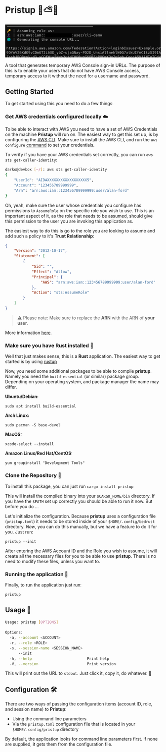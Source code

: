 # Pristup 🦀⛅🔐

![screenshot of pristup](/img/pristup.png)

A tool that generates temporary AWS Console sign-in URLs. The purpose of this is to enable your users that do not have AWS Console access, temporary access to it without the need for a username and password.

## Getting Started

To get started using this you need to do a few things:

### Get AWS credentials configured locally ☁️

To be able to interact with AWS you need to have a set of AWS Credentials on the machine **Pristup** will run on. The easiest way to get this set up, is by configuring the [AWS CLI](https://aws.amazon.com/cli/). Make sure to install the AWS CLI, and run the `aws configure` [command](https://docs.aws.amazon.com/cli/latest/userguide/cli-chap-configure.html) to set your credentials.

To verify if you have your AWS credentials set correctly, you can run `aws sts get-caller-identity`:
```bash
darko@devbox [~/]: aws sts get-caller-identity
{
    "UserId": "AIDAXXXXXXXXXXXXXXXXXX5",
    "Account": "123456789999999",
    "Arn": "arn:aws:iam::123456789999999:user/alan-ford"
}
```
Oh, yeah, make sure the user whose credentials you configure has permissions to `AssumeRole` on the specific role you wish to use. This is an important aspect of it, as the role that needs to be assumed, should give this permission to the user you are invoking this application as. 

The easiest way to do this is go to the role you are looking to assume and add such a policy to it's **Trust Relationship**:
```json
{
    "Version": "2012-10-17",
    "Statement": [
        {
            "Sid": "",
            "Effect": "Allow",
            "Principal": {
                "AWS": "arn:aws:iam::123456789999999:user/alan-ford"
            },
            "Action": "sts:AssumeRole"
        }
    ]
}
```
> ⚠️ Please note: Make sure to replace the **ARN** with the ARN of **your user**.

More information [here](https://docs.aws.amazon.com/STS/latest/APIReference/API_AssumeRole.html).

### Make sure you have Rust installed 🦀

Well that just makes sense, this is a **Rust** application. The easiest way to get started is by using [rustup](https://www.rust-lang.org/tools/install)

Now, you need some additional packages to be able to compile **pristup**. Namely you need the `build-essential` (or similar) package group. Depending on your operating system, and package manager the name may differ.

**Ubuntu/Debian:**
```
sudo apt install build-essential
```

**Arch Linux:**
```
sudo pacman -S base-devel
```

**MacOS:**
```
xcode-select --install
```

**Amazon Linux/Red Hat/CentOS:**
```
yum groupinstall "Development Tools"
```

### Clone the Repository 💾

To install this package, you can just run `cargo install pristup`

This will install the compiled binary into your `$CARGO_HOME/bin` directory. If you have the `$PATH` set up correctly you should be able to run it now. But before you do ...

Let's initialize the configuration. Because **pristup** uses a configuration file (`pristup.toml`) it needs to be stored inside of your `$HOME/.config/bedrust` directory. *Now*, you can do this manually, but we have a feature to do it for you. Just run:
```
pristup --init
```
After entering the AWS Account ID and the Role you wish to assume, it will create all the necessary files for you to be able to use **pristup**. There is no need to modify these files, unless you want to.

### Running the application 🚀

Finally, to run the application just run:
```bash
pristup
```

## Usage 🔧
```bash
Usage: pristup [OPTIONS]

Options:
  -a, --account <ACCOUNT>
  -r, --role <ROLE>
  -s, --session-name <SESSION_NAME>
      --init
  -h, --help                         Print help
  -V, --version                      Print version
```

This will print out the URL to `stdout`. Just click it, copy it, do whatever. 🚀

## Configuration 🛠️

There are two ways of passing the configuration items (account ID, role, and session name) to **Pristup**:

- Using the command line parameters
- Via the `pristup.toml` configuration file that is located in your `$HOME/.config/pristup` directory

By default, the application looks for command line parameters first. If none are supplied, it gets them from the configuration file. 
